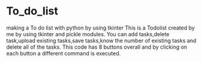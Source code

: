 # To_do_list
making a To do list with python by using tkinter 
This is a Todolist created by me by using tkinter and pickle modules.
You can add tasks,delete task,upload existing tasks,save tasks,know the number of existing tasks and delete all of the tasks.
This code has 8 buttons overall and by clicking on each button a different command is executed.
